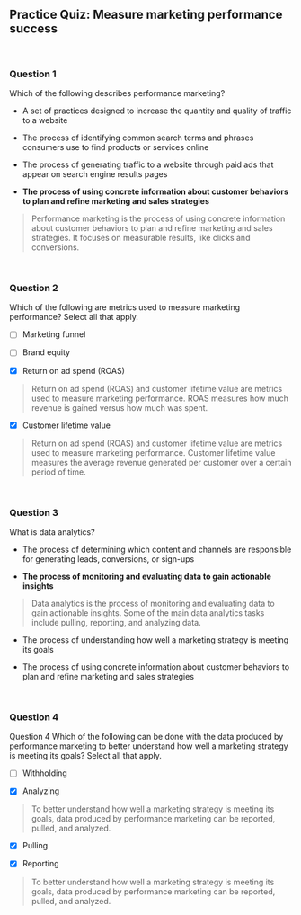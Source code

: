 ## Practice Quiz: Measure marketing performance success

<br>

### Question 1

Which of the following describes performance marketing?

- A set of practices designed to increase the quantity and quality of traffic to a website


- The process of identifying common search terms and phrases consumers use to find products or services online


- The process of generating traffic to a website through paid ads that appear on search engine results pages


- **The process of using concrete information about customer behaviors to plan and refine marketing and sales strategies**

> Performance marketing is the process of using concrete information about customer behaviors to plan and refine marketing and sales strategies. It focuses on measurable results, like clicks and conversions.

<br>

### Question 2

Which of the following are metrics used to measure marketing performance? Select all that apply.

+ [ ] Marketing funnel

+ [ ] Brand equity

+ [x] Return on ad spend (ROAS)

> Return on ad spend (ROAS) and customer lifetime value are metrics used to measure marketing performance. ROAS measures how much revenue is gained versus how much was spent.

+ [x] Customer lifetime value

> Return on ad spend (ROAS) and customer lifetime value are metrics used to measure marketing performance. Customer lifetime value measures the average revenue generated per customer over a certain period of time.

<br>

### Question 3

What is data analytics?

- The process of determining which content and channels are responsible for generating leads, conversions, or sign-ups


- **The process of monitoring and evaluating data to gain actionable insights**

> Data analytics is the process of monitoring and evaluating data to gain actionable insights. Some of the main data analytics tasks include pulling, reporting, and analyzing data.

- The process of understanding how well a marketing strategy is meeting its goals


- The process of using concrete information about customer behaviors to plan and refine marketing and sales strategies

<br>

### Question 4

Question 4
Which of the following can be done with the data produced by performance marketing to better understand how well a marketing strategy is meeting its goals? Select all that apply.

+ [ ] Withholding

+ [x] Analyzing

> To better understand how well a marketing strategy is meeting its goals, data produced by performance marketing can be reported, pulled, and analyzed. 

+ [x] Pulling

+ [x] Reporting 

> To better understand how well a marketing strategy is meeting its goals, data produced by performance marketing can be reported, pulled, and analyzed. 

